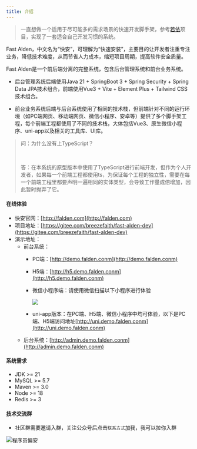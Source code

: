 ```yaml
---
title: 介绍
--- 
```


> 一直想做一个适用于尽可能多的需求场景的快速开发脚手架，参考[若依](https://doc.ruoyi.vip/)项目，实现了一套适合自己开发习惯的系统。

Fast Alden，中文名为“快安”，可理解为“快速安装”，主要目的让开发者注重专注业务，降低技术难度，从而节省人力成本，缩短项目周期，提高软件安全质量。

Fast Alden是一个前后端分离的完整系统，包含后台管理系统和前台业务系统。

- 后台管理系统后端使用Java 21 + SpringBoot 3 + Spring Security + Spring Data JPA技术组合，前端使用Vue3 + Vite + Element Plus + Tailwind CSS技术组合。

- 前台业务系统后端与后台系统使用了相同的技术栈，但前端针对不同的运行环境（如PC端网页、移动端网页、微信小程序、安卓等）提供了多个脚手架工程，每个前端工程都使用了不同的技术栈，大体包括Vue3、原生微信小程序、uni-app以及相关的工具库、UI库。

> 问：为什么没有上TypeScript？
>
> &nbsp;
>
> 答：在本系统的原型版本中使用了TypeScript进行前端开发，但作为个人开发者，如果每一个前端工程都使用ts，为保证每个工程的独立性，需要在每一个前端工程里都要声明一遍相同的实体类型，会导致工作量成倍增加，因此暂时抛弃了它。

#### 在线体验

- 快安官网：[http://falden.com](http://falden.com)
- 项目地址：[https://gitee.com/breezefaith/fast-alden-dev](https://gitee.com/breezefaith/fast-alden-dev)
- 演示地址：
    - 前台系统：
        - PC端：[http://demo.falden.conm](http://demo.falden.conm)
        - H5端：[http://h5.demo.falden.conm](http://h5.demo.falden.conm)
        - 微信小程序端：请使用微信扫描以下小程序进行体验

            ![](https://foruda.gitee.com/images/1688698896981315161/070caf77_1915710.jpeg)
        - uni-app版本：在PC端、H5端、微信小程序中均可体验，以下是PC端、H5端访问地址[http://uni.demo.falden.conm](http://uni.demo.falden.conm)
    - 后台系统：[http://admin.demo.falden.conm](http://admin.demo.falden.conm)

#### 系统需求

- JDK >= 21
- MySQL >= 5.7
- Maven >= 3.0
- Node >= 18
- Redis >= 3

#### 技术交流群

- 社区群需要邀请入群，关注公众号后点击`联系方式`加我，我可以拉你入群

![程序员偏安](https://open.weixin.qq.com/qr/code?username=zzcoder_life)
